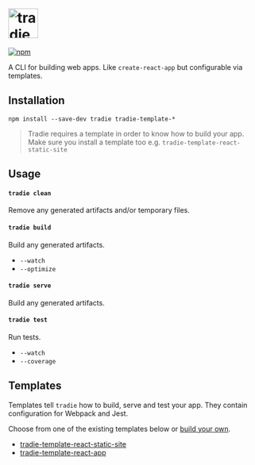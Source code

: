 # <a href="https://github.com/jameslnewell/tradie"><img alt="tradie" src="https://github.com/jameslnewell/tradie-v4/blob/master/logo.png" height="60px" /></a>

[![npm](https://img.shields.io/npm/v/tradie.svg)]()

A CLI for building web apps. Like `create-react-app` but configurable via templates.

## Installation

    npm install --save-dev tradie tradie-template-*
    
  > Tradie requires a template in order to know how to build your app. Make sure you install a template too e.g. `tradie-template-react-static-site`
    
## Usage

#### `tradie clean` 
Remove any generated artifacts and/or temporary files.

#### `tradie build`
Build any generated artifacts.

- `--watch`
- `--optimize`

#### `tradie serve` 
Build any generated artifacts.

#### `tradie test`
Run tests.

- `--watch`
- `--coverage`

## Templates

Templates tell `tradie` how to build, serve and test your app. They contain configuration for Webpack and Jest.

Choose from one of the existing templates below or [build your own](https://github.com/jameslnewell/tradie-v4/blob/master/packages/tradie/docs/templates.md).

- [tradie-template-react-static-site](https://www.npmjs.com/package/tradie-template-react-static-site)
- [tradie-template-react-app](https://www.npmjs.com/package/tradie-template-react-app)
